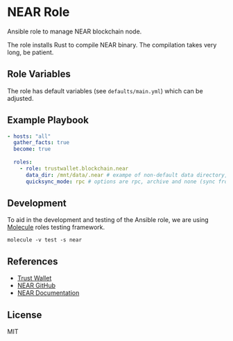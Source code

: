 # NEAR Role

Ansible role to manage NEAR blockchain node.

The role installs Rust to compile NEAR binary. The compilation takes very long, be patient.

## Role Variables

The role has default variables (see `defaults/main.yml`) which can be adjusted.

## Example Playbook

```yaml
- hosts: "all"
  gather_facts: true
  become: true
  
  roles:
    - role: trustwallet.blockchain.near
      data_dir: /mnt/data/.near # exampe of non-default data directory, default is /home/near/.near
      quicksync_mode: rpc # options are rpc, archive and none (sync from scratch)
```

## Development

To aid in the development and testing of the Ansible role, we are 
using [Molecule](https://molecule.readthedocs.io/en/latest/index.html) roles testing framework.

```shell
molecule -v test -s near
```

## References

* [Trust Wallet](https://trustwallet.com)
* [NEAR GitHub](https://github.com/near/nearcore)
* [NEAR Documentation](https://docs.near.org/docs/develop/node/intro/what-is-a-node)

## License

MIT
